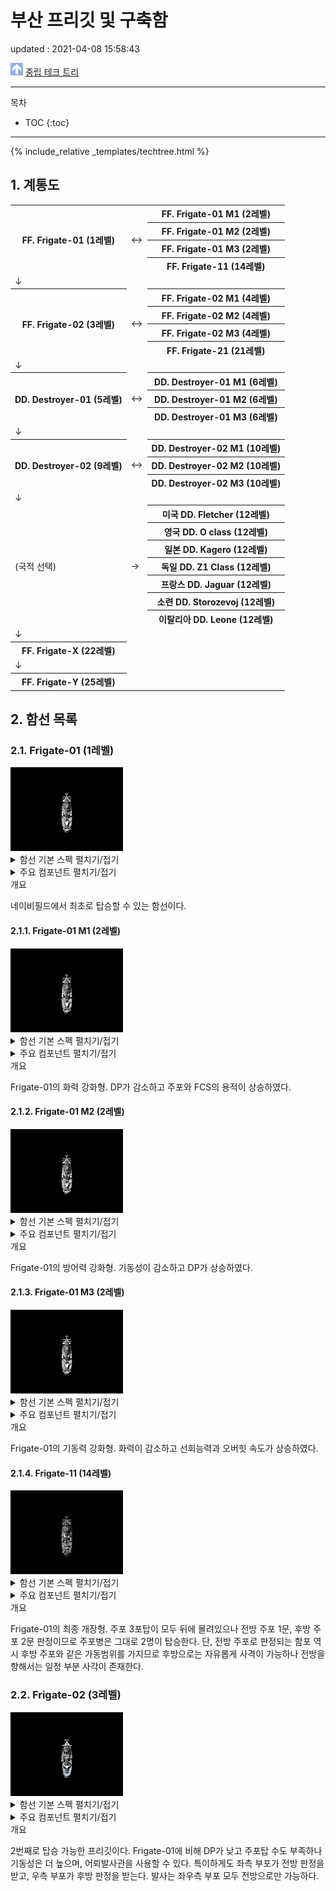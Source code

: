 # 부산 프리깃 및 구축함
<div class="update">
updated : 2021-04-08 15:58:43
</div>

<img src="../images/parenticon.png" alt="상위 문서 아이콘" id="imagemiddle">  [중립 테크 트리](neutraltree)

***

목차
* TOC
{:toc}

***

{% include_relative _templates/techtree.html %}

## 1. 계통도

<table class="busantree">
	<tr>
		<th rowspan="4">FF. Frigate-01 (1레벨)</th>
		<td rowspan="4">↔</td>
		<th>FF. Frigate-01 M1 (2레벨)</th>
	</tr>
	<tr>
		<th>FF. Frigate-01 M2 (2레벨)</th>
	</tr>
	<tr>
		<th>FF. Frigate-01 M3 (2레벨)</th>
	</tr>
	<tr>
		<th>FF. Frigate-11 (14레벨)</th>
	</tr>
	<tr>
		<td>↓</td>
		<td></td>
		<td></td>
	</tr>
	<tr>
		<th rowspan="4">FF. Frigate-02 (3레벨)</th>
		<td rowspan="4">↔</td>
		<th>FF. Frigate-02 M1 (4레벨)</th>
	</tr>
	<tr>
		<th>FF. Frigate-02 M2 (4레벨)</th>
	</tr>
	<tr>
		<th>FF. Frigate-02 M3 (4레벨)</th>
	</tr>
	<tr>
		<th>FF. Frigate-21 (21레벨)</th>
	</tr>
	<tr>
		<td>↓</td>
		<td></td>
		<td></td>
	</tr>
	<tr>
		<th rowspan="3">DD. Destroyer-01 (5레벨)</th>
		<td rowspan="3">↔</td>
		<th>DD. Destroyer-01 M1 (6레벨)</th>
	</tr>
	<tr>
		<th>DD. Destroyer-01 M2 (6레벨)</th>
	</tr>
	<tr>
		<th>DD. Destroyer-01 M3 (6레벨)</th>
	</tr>
	<tr>
		<td>↓</td>
		<td></td>
		<td></td>
	</tr>
	<tr>
		<th rowspan="3">DD. Destroyer-02 (9레벨)</th>
		<td rowspan="3">↔</td>
		<th>DD. Destroyer-02 M1 (10레벨)</th>
	</tr>
	<tr>
		<th>DD. Destroyer-02 M2 (10레벨)</th>
	</tr>
	<tr>
		<th>DD. Destroyer-02 M3 (10레벨)</th>
	</tr>
	<tr>
		<td>↓</td>
		<td></td>
		<td></td>
	</tr>
	<tr>
		<td rowspan="7">(국적 선택)</td>
		<td rowspan="7">→</td>
		<th id="treetotalusn">미국 DD. Fletcher (12레벨)</th>
	</tr>
	<tr>
		<th id="treetotalrn">영국 DD. O class (12레벨)</th>
	</tr>
	<tr>
		<th id="treetotalijn">일본 DD. Kagero (12레벨)</th>
	</tr>
	<tr>
		<th id="treetotalkm">독일 DD. Z1 Class (12레벨)</th>
	</tr>
	<tr>
		<th id="treetotalmn">프랑스 DD. Jaguar (12레벨)</th>
	</tr>
	<tr>
		<th id="treetotalsn">소련 DD. Storozevoj (12레벨)</th>
	</tr>
	<tr>
		<th id="treetotalrm">이탈리아 DD. Leone (12레벨)</th>
	</tr>
	<tr>
		<td>↓</td>
		<td></td>
		<td></td>
	</tr>
	<tr>
		<th>FF. Frigate-X (22레벨)</th>
		<td></td>
		<td></td>
	</tr>
	<tr>
		<td>↓</td>
		<td></td>
		<td></td>
	</tr>
	<tr>
		<th>FF. Frigate-Y (25레벨)</th>
		<td></td>
		<td></td>
	</tr>
</table>

## 2. 함선 목록

### 2.1. Frigate-01 (1레벨)

<img src="../images/Frigate-01.gif" alt="frigate-01.gif">

<details>
<summary>함선 기본 스펙 펼치기/접기</summary>
<p>
<table class="busanspec">
	<tr>
		<th>DP</th>
		<td>4800</td>
	</tr>
	<tr>
		<th>탑승 레벨</th>
		<td>1</td>
	</tr>
	<tr>
		<th>기본 배수량</th>
		<td>1122</td>
	</tr>
	<tr>
		<th>만재 배수량</th>
		<td>1600</td>
	</tr>
	<tr>
		<th>선회력</th>
		<td>38</td>
	</tr>
	<tr>
		<th>대미지 감소</th>
		<td>3%</td>
	</tr>
	<tr>
		<th>최대 피격 AP 대미지</th>
		<td>96</td>
	</tr>
	<tr>
		<th>함재기 동시발진 수</th>
		<td>0</td>
	</tr>
	<tr>
		<th>함재기 용적</th>
		<td>0</td>
	</tr>
	<tr>
		<th>주포병 수</th>
		<td>2</td>
	</tr>
	<tr>
		<th>부포병 수</th>
		<td>0</td>
	</tr>
	<tr>
		<th>보조병 수</th>
		<td>1</td>
	</tr>
	<tr>
		<th>가격</th>
		<td>30</td>
	</tr>
</table>
</p>
</details>

<details>
<summary>주요 컴포넌트 펼치기/접기</summary>
<p>
<table class="busancomponents">
	
	<tr>
		
	</tr>
</table>

<table class="busancomponents">
	
	<tr>
		
		<td>1920</td>
	</tr>
</table>

<table class="busancomponents">
	
	<tr>
		
	</tr>
</table>

</p>
</details>

<div class="paratitle">
개요
</div>

네이비필드에서 최초로 탑승할 수 있는 함선이다.

#### 2.1.1. Frigate-01 M1 (2레벨)

<img src="../images/Frigate-01-M1.gif" alt="Frigate-01-M1.gif">

<details>
<summary>함선 기본 스펙 펼치기/접기</summary>
<p>
<table class="busanspec">
	<tr>
		<th>DP</th>
		<td>4300</td>
	</tr>
	<tr>
		<th>탑승 레벨</th>
		<td>2</td>
	</tr>
	<tr>
		<th>기본 배수량</th>
		<td>1122</td>
	</tr>
	<tr>
		<th>만재 배수량</th>
		<td>1600</td>
	</tr>
	<tr>
		<th>선회력</th>
		<td>38</td>
	</tr>
	<tr>
		<th>대미지 감소</th>
		<td>2.4%</td>
	</tr>
	<tr>
		<th>최대 피격 AP 대미지</th>
		<td>96</td>
	</tr>
	<tr>
		<th>함재기 동시발진 수</th>
		<td>0</td>
	</tr>
	<tr>
		<th>함재기 용적</th>
		<td>0</td>
	</tr>
	<tr>
		<th>주포병 수</th>
		<td>2</td>
	</tr>
	<tr>
		<th>부포병 수</th>
		<td>0</td>
	</tr>
	<tr>
		<th>보조병 수</th>
		<td>1</td>
	</tr>
	<tr>
		<th>가격</th>
		<td>30</td>
	</tr>
	<tr>
		<th>개장 비용</th>
		<td>0</td>
	</tr>
</table>
</p>
</details>

<details>
<summary>주요 컴포넌트 펼치기/접기</summary>
<p>
<table class="busancomponents">
	{% include_relative _templates/gun.html %}
	<tr>
		{% include_relative _components/busan/gun/340 cal Mark ZII L.html %}	
	</tr>
</table>	

<table class="busancomponents">
	{% include_relative _templates/engine.html %}
	<tr>
		{% include_relative _components/busan/engine/FF Engine I (Heavy).html %}
		<td>1720</td>
	</tr>
</table>

<table class="busancomponents">
	<tr>
		<th>FCS</th>
		<th>명중 보너스</th>
		<th>착탄 보정 거리</th>
		<th>어뢰 탐지 거리</th>
		<th>무게(톤)</th>
	</tr>
	<tr>
		
	</tr>
</table>

</p>
</details>

<div class="paratitle">
개요
</div>

Frigate-01의 화력 강화형. DP가 감소하고 주포와 FCS의 용적이 상승하였다.

#### 2.1.2. Frigate-01 M2 (2레벨)

<img src="../images/Frigate-01-M2.gif" alt="Frigate-01-M2.gif">

<details>
<summary>함선 기본 스펙 펼치기/접기</summary>
<p>
<table class="busanspec">
	<tr>
		<th>DP</th>
		<td>5300</td>
	</tr>
	<tr>
		<th>탑승 레벨</th>
		<td>2</td>
	</tr>
	<tr>
		<th>기본 배수량</th>
		<td>1122</td>
	</tr>
	<tr>
		<th>만재 배수량</th>
		<td>1600</td>
	</tr>
	<tr>
		<th>선회력</th>
		<td>30</td>
	</tr>
	<tr>
		<th>대미지 감소</th>
		<td>3.6%</td>
	</tr>
	<tr>
		<th>최대 피격 AP 대미지</th>
		<td>96</td>
	</tr>
	<tr>
		<th>함재기 동시발진 수</th>
		<td>0</td>
	</tr>
	<tr>
		<th>함재기 용적</th>
		<td>0</td>
	</tr>
	<tr>
		<th>주포병 수</th>
		<td>2</td>
	</tr>
	<tr>
		<th>부포병 수</th>
		<td>0</td>
	</tr>
	<tr>
		<th>보조병 수</th>
		<td>1</td>
	</tr>
	<tr>
		<th>가격</th>
		<td>30</td>
	</tr>
	<tr>
		<th>개장 비용</th>
		<td>0</td>
	</tr>
</table>
</p>
</details>

<details>
<summary>주요 컴포넌트 펼치기/접기</summary>
<p>
<table class="busancomponents">
	<tr>
		<th>주요 주포</th>
		<th>포문 수</th>
		<th>최대 고각</th>
		<th>기본 연사 속도(초)</th>
		<th>무게(톤)</th>
		<th>제한 레벨</th>
		<th>필요 병종</th>
	</tr>
	<tr>
		
	</tr>
</table>	

<table class="busancomponents">
	<tr>
		<th>주요 엔진</th>
		<th>오버힛 지속시간(초)</th>
		<th>무게(톤)</th>
		<th>오버힛 가능 최소 DP</th>
	</tr>
	<tr>
		
		<td>2120</td>
	</tr>
</table>

<table class="busancomponents">
	<tr>
		<th>FCS</th>
		<th>명중 보너스</th>
		<th>착탄 보정 거리</th>
		<th>어뢰 탐지 거리</th>
		<th>무게(톤)</th>
	</tr>
	<tr>
		
	</tr>
</table>

</p>
</details>

<div class="paratitle">
개요
</div>

Frigate-01의 방어력 강화형. 기동성이 감소하고 DP가 상승하였다.

#### 2.1.3. Frigate-01 M3 (2레벨)

<img src="../images/Frigate-01-M3.gif" alt="Frigate-01-M3.gif">

<details>
<summary>함선 기본 스펙 펼치기/접기</summary>
<p>
<table class="busanspec">
	<tr>
		<th>DP</th>
		<td>4800</td>
	</tr>
	<tr>
		<th>탑승 레벨</th>
		<td>2</td>
	</tr>
	<tr>
		<th>기본 배수량</th>
		<td>1122</td>
	</tr>
	<tr>
		<th>만재 배수량</th>
		<td>1600</td>
	</tr>
	<tr>
		<th>선회력</th>
		<td>46</td>
	</tr>
	<tr>
		<th>대미지 감소</th>
		<td>3%</td>
	</tr>
	<tr>
		<th>최대 피격 AP 대미지</th>
		<td>96</td>
	</tr>
	<tr>
		<th>함재기 동시발진 수</th>
		<td>0</td>
	</tr>
	<tr>
		<th>함재기 용적</th>
		<td>0</td>
	</tr>
	<tr>
		<th>주포병 수</th>
		<td>2</td>
	</tr>
	<tr>
		<th>부포병 수</th>
		<td>0</td>
	</tr>
	<tr>
		<th>보조병 수</th>
		<td>1</td>
	</tr>
	<tr>
		<th>가격</th>
		<td>30</td>
	</tr>
	<tr>
		<th>개장 비용</th>
		<td>0</td>
	</tr>
</table>

</p>
</details>

<details>
<summary>주요 컴포넌트 펼치기/접기</summary>
<p>
<table class="busancomponents">
	<tr>
		<th>주요 주포</th>
		<th>포문 수</th>
		<th>최대 고각</th>
		<th>기본 연사 속도(초)</th>
		<th>무게(톤)</th>
		<th>제한 레벨</th>
		<th>필요 병종</th>
	</tr>
	<tr>
		
	</tr>
</table>	

<table class="busancomponents">
	<tr>
		<th>주요 엔진</th>
		<th>오버힛 지속시간(초)</th>
		<th>무게(톤)</th>
		<th>오버힛 가능 최소 DP</th>
	</tr>
	<tr>
		
		<td>1920</td>
	</tr>
</table>

<table class="busancomponents">
	<tr>
		<th>FCS</th>
		<th>명중 보너스</th>
		<th>착탄 보정 거리</th>
		<th>어뢰 탐지 거리</th>
		<th>무게(톤)</th>
	</tr>
	<tr>
		
	</tr>
</table>

</p>
</details>

<div class="paratitle">
개요
</div>

Frigate-01의 기동력 강화형. 화력이 감소하고 선회능력과 오버힛 속도가 상승하였다.

#### 2.1.4. Frigate-11 (14레벨)

<img src="../images/Frigate-11.gif" alt="Frigate-11.gif">

<details>
<summary>함선 기본 스펙 펼치기/접기</summary>
<p>
<table class="busanspec">
	<tr>
		<th>DP</th>
		<td>5400</td>
	</tr>
	<tr>
		<th>탑승 레벨</th>
		<td>14</td>
	</tr>
	<tr>
		<th>기본 배수량</th>
		<td>1306</td>
	</tr>
	<tr>
		<th>만재 배수량</th>
		<td>1900</td>
	</tr>
	<tr>
		<th>선회력</th>
		<td>36</td>
	</tr>
	<tr>
		<th>대미지 감소</th>
		<td>4%</td>
	</tr>
	<tr>
		<th>최대 피격 AP 대미지</th>
		<td>114</td>
	</tr>
	<tr>
		<th>함재기 동시발진 수</th>
		<td>0</td>
	</tr>
	<tr>
		<th>함재기 용적</th>
		<td>0</td>
	</tr>
	<tr>
		<th>주포병 수</th>
		<td>2</td>
	</tr>
	<tr>
		<th>부포병 수</th>
		<td>0</td>
	</tr>
	<tr>
		<th>보조병 수</th>
		<td>2</td>
	</tr>
	<tr>
		<th>가격</th>
		<td>30</td>
	</tr>
	<tr>
		<th>개장 비용</th>
		<td>5770</td>
	</tr>
</table>
</p>
</details>

<details>
<summary>주요 컴포넌트 펼치기/접기</summary>
<p>
<table class="busancomponents">
	<tr>
		<th>주요 주포</th>
		<th>포문 수</th>
		<th>최대 고각</th>
		<th>기본 연사 속도(초)</th>
		<th>무게(톤)</th>
		<th>제한 레벨</th>
		<th>필요 병종</th>
	</tr>
	<tr>
		
	</tr>
	<tr>
		
	</tr>
</table>

<table class="busancomponents">
	<tr>
		<th>주요 엔진</th>
		<th>오버힛 지속시간(초)</th>
		<th>무게(톤)</th>
		<th>오버힛 가능 최소 DP</th>
	</tr>
	<tr>
		
		<td>2160</td>
	</tr>
</table>

<table class="busancomponents">
	<tr>
		<th>FCS</th>
		<th>명중 보너스</th>
		<th>착탄 보정 거리</th>
		<th>어뢰 탐지 거리</th>
		<th>무게(톤)</th>
	</tr>
	<tr>
		
	</tr>
</table>

</p>
</details>

<div class="paratitle">
개요
</div>

Frigate-01의 최종 개장형. 주포 3포탑이 모두 뒤에 몰려있으나 전방 주포 1문, 후방 주포 2문 판정이므로 주포병은 그대로 2명이 탑승한다. 단, 전방 주포로 판정되는 함포 역시 후방 주포와 같은 가동범위를 가지므로 후방으로는 자유롭게 사격이 가능하나 전방을 향해서는 일정 부분 사각이 존재한다.

### 2.2. Frigate-02 (3레벨)

<img src="../images/Frigate-02.gif" alt="Frigate-02.gif">

<details>
<summary>함선 기본 스펙 펼치기/접기</summary>
<p>
<table class="busanspec">
	<tr>
		<th>DP</th>
		<td>4200</td>
	</tr>
	<tr>
		<th>탑승 레벨</th>
		<td>3</td>
	</tr>
	<tr>
		<th>기본 배수량</th>
		<td>1043</td>
	</tr>
	<tr>
		<th>만재 배수량</th>
		<td>1650</td>
	</tr>
	<tr>
		<th>선회력</th>
		<td>41</td>
	</tr>
	<tr>
		<th>대미지 감소</th>
		<td>5%</td>
	</tr>
	<tr>
		<th>최대 피격 AP 대미지</th>
		<td>99</td>
	</tr>
	<tr>
		<th>함재기 동시발진 수</th>
		<td>0</td>
	</tr>
	<tr>
		<th>함재기 용적</th>
		<td>0</td>
	</tr>
	<tr>
		<th>주포병 수</th>
		<td>2</td>
	</tr>
	<tr>
		<th>부포병 수</th>
		<td>2</td>
	</tr>
	<tr>
		<th>보조병 수</th>
		<td>0</td>
	</tr>
	<tr>
		<th>가격</th>
		<td>30</td>
	</tr>
	<tr>
		<th>개장 비용</th>
		<td>0</td>
	</tr>
</table>
</p>
</details>

<details>
<summary>주요 컴포넌트 펼치기/접기</summary>
<p>
<table class="busancomponents">
	<tr>
		<th>주요 주포</th>
		<th>포문 수</th>
		<th>최대 고각</th>
		<th>기본 연사 속도(초)</th>
		<th>무게(톤)</th>
		<th>제한 레벨</th>
		<th>필요 병종</th>
	</tr>
	<tr>
		
	</tr>
</table>	

<table class="busancomponents">
	<tr>
		<th rowspan="2">주요 어뢰 발사관</th>
		<th rowspan="2">연장</th>
		<th rowspan="2">기본 연사 속도(초)</th>
		<th colspan="2">어뢰 속도</th>
		<th colspan="2">어뢰 사정거리</th>
		<th rowspan="2">무게(톤)</th>
		<th rowspan="2">제한 레벨</th>
		<th rowspan="2">필요 병종</th>
	</tr>
	<tr>
		<th>저속</th>
		<th>고속</th>
		<th>저속</th>
		<th>고속</th>
	</tr>
	<tr>
		
	</tr>
</table>

<table class="busancomponents">
	<tr>
		<th>주요 엔진</th>
		<th>오버힛 지속시간(초)</th>
		<th>무게(톤)</th>
		<th>오버힛 가능 최소 DP</th>
	</tr>
	<tr>
		
		<td>1680</td>
	</tr>
</table>

<table class="busancomponents">
	<tr>
		<th>FCS</th>
		<th>명중 보너스</th>
		<th>착탄 보정 거리</th>
		<th>어뢰 탐지 거리</th>
		<th>무게(톤)</th>
	</tr>
	<tr>
		
	</tr>
</table>

</p>
</details>

<div class="paratitle">
개요
</div>

2번째로 탑승 가능한 프리깃이다. Frigate-01에 비해 DP가 낮고 주포탑 수도 부족하나 기동성은 더 높으며, 어뢰발사관을 사용할 수 있다. 특이하게도 좌측 부포가 전방 판정을 받고, 우측 부포가 후방 판정을 받는다. 발사는 좌우측 부포 모두 전방으로만 가능하다.
